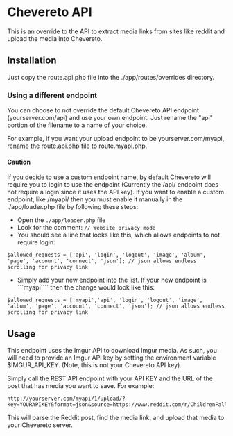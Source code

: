 # Chevereto API

This is an override to the API to extract media links from sites like reddit and upload the media into Chevereto.

## Installation

Just copy the route.api.php file into the ./app/routes/overrides directory.

### Using a different endpoint

You can choose to not override the default Chevereto API endpoint (yourserver.com/api) and use your own endpoint.  Just rename the "api" portion of the filename to a name of your choice.

For example, if you want your upload endpoint to be yourserver.com/myapi, rename the route.api.php file to route.myapi.php.

#### Caution

If you decide to use a custom endpoint name, by default Chevereto will require you to login to use the endpoint (Currently the /api/ endpoint does not require a login since it uses the API key).  If you want to enable a custom endpoint, like /myapi/ then you must enable it manually in the ./app/loader.php file by following these steps:

* Open the ```./app/loader.php``` file
* Look for the comment: ```// Website privacy mode```
* You should see a line that looks like this, which allows endpoints to not require login:
```
$allowed_requests = ['api', 'login', 'logout', 'image', 'album', 'page', 'account', 'connect', 'json']; // json allows endless scrolling for privacy link
```
* Simply add your new endpoint into the list.  If your new endpoint is ```myapi```` then the change would look like this:
```
$allowed_requests = ['myapi','api', 'login', 'logout', 'image', 'album', 'page', 'account', 'connect', 'json']; // json allows endless scrolling for privacy link
```

## Usage

This endpoint uses the Imgur API to download Imgur media.  As such, you will need to provide an Imgur API key by setting the environment variable $IMGUR_API_KEY.  (Note, this is not your Chevereto API key).

Simply call the REST API endpoint with your API KEY and the URL of the post that has media you want to save.  For example:

```
http://yourserver.com/myapi/1/upload/?key=YOURAPIKEY&format=json&source=https://www.reddit.com/r/ChildrenFallingOver/comments/551w0u
```

This will parse the Reddit post, find the media link, and upload that media to your Chevereto server.
